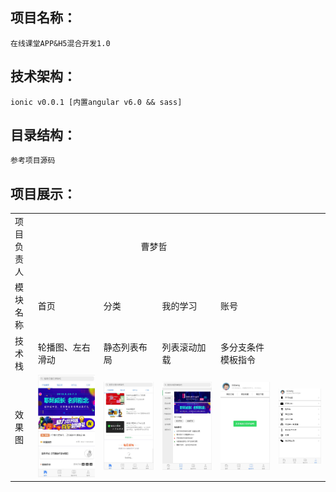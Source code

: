 ## 项目名称：
    在线课堂APP&H5混合开发1.0


## 技术架构：
	ionic v0.0.1 [内置angular v6.0 && sass]


## 目录结构：
	参考项目源码


## 项目展示：
<table>
    <tr>
        <td>项目负责人</td>
        <td colspan="4" style="text-align: center;">曹梦哲</td>
    </tr>
    <tr>
        <td>模块名称</td>
        <td>首页</td>
        <td>分类</td>
        <td>我的学习</td>
        <td>账号</td>
    </tr>
    <tr>
        <td>技术栈</td>
        <td>轮播图、左右滑动</td>
        <td>静态列表布局</td>
        <td>列表滚动加载</td>
        <td>多分支条件模板指令</td>
    </tr>
    <tr>
    	<td>效果图</td>
    	<td><img src="readme_imgs/1.jpg" alt=""></td>
        <td><img src="readme_imgs/1_1.jpg" alt=""></td>
    	<td><img src="readme_imgs/2.jpg" alt=""></td>
        <td><img src="readme_imgs/3.jpg" alt=""></td>
    	<td><img src="readme_imgs/4.jpg" alt=""></td>
    </tr>
</table>



	
